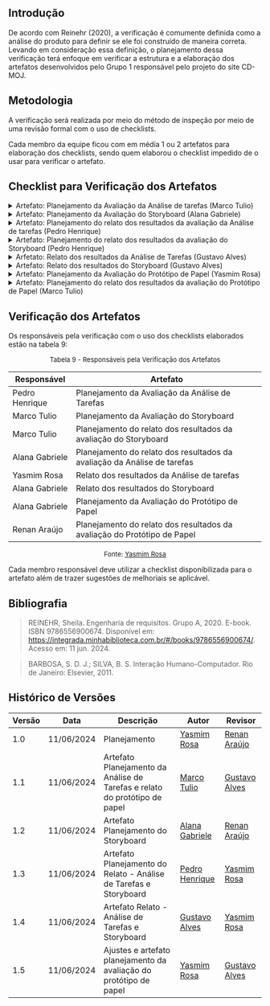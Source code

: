 ## Introdução
De acordo com Reinehr (2020), a verificação é comumente definida como a análise do produto para definir se ele foi construído de maneira correta. Levando em consideração essa definição, o planejamento dessa verificação terá enfoque em verificar a estrutura e a elaboração dos artefatos desenvolvidos pelo Grupo 1 responsável pelo projeto do site CD-MOJ.

## Metodologia
A verificação será realizada por meio do método de inspeção por meio de uma revisão formal com o uso de checklists.

Cada membro da equipe ficou com em média 1 ou 2 artefatos para elaboração dos checklists, sendo quem elaborou o checklist impedido de o usar para verificar o artefato.

## Checklist para Verificação dos Artefatos

<details>
<summary>Artefato: Planejamento da Avaliação da Análise de tarefas (Marco Tulio)</summary>

As perguntas foram elaboradas seguindo as definições e passos sugeridos por Barbosa e Silva (2011) no capítulo 11 chamado de "Planejamento da Avaliação de IHC".

<h2> Checklist </h2>
<p> Na tabela 1, está o checklist elaborado: </p>

<font size="2"><p style="text-align: center"> Checklist de Verificação do Planejamento da Avaliação da Análise de tarefas </font>

<table>
  <thead>
    <tr>
      <th>Questão</th>
      <th>Resposta (Sim / Não / Incompleto)</th>
    </tr>
  </thead>
  <tbody>
    <tr>
      <td>1. O framework utilizado foi o DECIDE?</td>
      <td></td>
    </tr>
    <tr>
      <td>2. O(s) objetivo(s) foi/foram declarado(s) respeitando àqueles definidos por Sharp et al.? </td>
      <td></td>
    </tr>
    <tr>
      <td>3. Define como serão tratadas as questões éticas?</td>
      <td></td>
    </tr>
    <tr>
      <td>4. Planeja a realização do teste piloto bem como uma data para realização? 
     </td>
      <td></td>
    </tr>
    <tr>
      <td>5. Foi planejado como identificar e administrar as questões práticas da avaliação?
    </td>
      <td></td>
    </tr>
    <tr>
      <td>6. Está especificado como os dados serão
tratados e como serão apresentados? </td>
      <td></td>
    </tr>
  </tbody>
</table>

<font size="2"><p style="text-align: center">Fonte: <a href=""> Marco Tulio </a></p></font>

</details>


<details>
    <summary>Artefato: Planejamento da Avaliação do Storyboard  (Alana Gabriele) </summary>
    
As perguntas foram elaboradas seguindo as definições e passos sugeridos por Barbosa e Silva (2011) no capítulo 11 chamado de "Planejamento da Avaliação de IHC".

<h2> Checklist </h2>
<p> Na tabela 2, está o checklist elaborado: </p>

<font size="2"><p style="text-align: center"> Tabela 2 - Checklist de Verificação do Planejamento da Avaliação do Storyboard </font>


  <table>
  <thead>
    <tr>
      <th>Questão</th>
      <th>Resposta (Sim / Não / Incompleto)</th>
    </tr>
  </thead>
  <tbody>
    <tr>
      <td>1. Está seguindo o framework DECIDE?
      </td>
      <td></td>
    </tr>
    <tr>
      <td>2. Os objetivos da avaliação do storyboard foram claramente definidos?</td>
      <td></td>
    </tr>
    <tr>
      <td>3. O número dos participantes selecionados para a avaliação são suficientes para obter resultados representativos e confiáveis?</td>
      <td></td>
    </tr>
    <tr>
      <td>4. As questões éticas foram abordadas, garantindo o consentimento informado dos participantes?
     </td>
      <td></td>
    </tr>
    <tr>
      <td>5. As questões específicas que a avaliação pretender responder foram identificadas?
      </td>
      <td></td>
    </tr>
    <tr>
      <td>6. Foi realizado o teste piloto para testar previamente o ambiente e os materiais? </td>
      <td></td>
    </tr>
  </tbody>
</table>

<font size="2"><p style="text-align: center">Fonte: <a href=""> Alana Gabriele </a></p></font>

</details>

<details>
    <summary> Artefato: Planejamento do relato dos resultados da avaliação da Análise de tarefas (Pedro Henrique) </summary>

As perguntas foram elaboradas seguindo as definições e passos sugeridos por Barbosa e Silva (2011) no capítulo 11 chamado de "Planejamento da Avaliação de IHC", em especial o tópico Consolidação e Relato dos Resultados.

    <h2> Checklist </h2>
  <p> Na tabela 3, está o checklist elaborado: </p>

  <font size="2"><p style="text-align: center"> Tabela 3 - Checklist de Verificação do Planejamento do relato dos resultados da avaliação da Análise de tarefas </font>

  <table>
  <thead>
    <tr>
      <th>Questão</th>
      <th>Resposta (Sim / Não / Incompleto)</th>
    </tr>
  </thead>
  <tbody>
    <tr>
      <td>1. A estrutura geral do relato é a mesma definida no planejamento mas de maneira detalhada com instruções?</td>
      <td></td>
    </tr>
    <tr>
      <td>2. A metodologia da avaliação foi definida?
      </td>
      <td></td>
    </tr>
    <tr>
      <td>3. Os objetivos específicos da avaliação foram definidos?
      </td>
      <td></td>
    </tr>
    <tr>
      <td>4. Os problemas e dificuldades encontrados durante o teste piloto foram documentados?
      </td>
      <td></td>
    </tr>
    <tr>
      <td>5. Os próximos passos após a apresentação dos resultados foram planejados?
      </td>
      <td></td>
    </tr>
  </tbody>
</table>

  <font size="2"><p style="text-align: center">Fonte: <a href=""> Pedro Henrique </a></p></font>

</details>


<details>
    <summary>Artefato: Planejamento do relato dos resultados da avaliação do Storyboard (Pedro Henrique)
</summary>

As perguntas foram elaboradas seguindo as definições e passos sugeridos por Barbosa e Silva (2011) no capítulo 11 chamado de "Planejamento da Avaliação de IHC", em especial o tópico Consolidação e Relato dos Resultados.

  <h2> Checklist </h2>
  <p> Na tabela 4, está o checklist elaborado: </p>

  <font size="2"><p style="text-align: center"> Tabela 4 - Checklist de Verificação do Planejamento do relato dos resultados da avaliação do Storyboard </font>

 <table>
  <thead>
    <tr>
      <th>Questão</th>
      <th>Resposta (Sim / Não / Incompleto)</th>
    </tr>
  </thead>
  <tbody>
    <tr>
      <td>1. A estrutura geral do relato é a mesma definida no planejamento mas de maneira detalhada com instruções?</td>
      <td></td>
    </tr>
    <tr>
      <td>2. A metodologia da avaliação foi definida?
      </td>
      <td></td>
    </tr>
    <tr>
      <td>3. O processo de avaliação foi revisado para identificar eficiência?
      </td>
      <td></td>
    </tr>
    <tr>
      <td>4. Os métodos de análise dos dados coletados foram definidos?  </td>
      <td></td>
    </tr>
    <tr>
      <td>5. Os próximos passos após a apresentação dos resultados foram planejados?  </td>
      <td></td>
    </tr>
  </tbody>
</table>

  <font size="2"><p style="text-align: center">Fonte: <a href=""> Pedro Henrique </a></p></font>

</details>

<details>
    <summary> Arfetato: Relato dos resultados da Análise de Tarefas (Gustavo Alves) </summary>
    As perguntas foram elaboradas seguindo as definições e passos sugeridos por Barbosa e Silva (2011) no capítulo 11 chamado de "Planejamento da Avaliação de IHC", em especial o tópico Consolidação e Relato dos Resultados.

  <h2> Checklist </h2>
  <p> Na tabela 5, está o checklist elaborado: </p>

  <font size="2"><p style="text-align: center"> Tabela 5 - Checklist de Verificação do Relato dos resultados da Análise de Tarefas </font>

<table>
  <thead>
    <tr>
      <th>Questão</th>
      <th>Resposta (Sim / Não / Incompleto)</th>
    </tr>
  </thead>
  <tbody>
    <tr>
      <td>1. Há uma explicação de como os resultados serão utilizados?</td>
      <td></td>
    </tr>
    <tr>
      <td>2. É citado sobre quais foram os instrumentos utilizados para a avaliação? (questionários, roteiros de entrevista, etc.)
</td>
      <td></td>
    </tr>
    <tr>
      <td>3. O perfil dos participantes é representativo do público-alvo? </td>
      <td></td>
    </tr>
    <tr>
      <td>4. As questões éticas relacionadas aos participantes foram abordadas?
</td>
      <td></td>
    </tr>
    <tr>
      <td>5.O feedback foi analisado para identificar tendências e padrões comuns? </td>
      <td></td>
    </tr>
    <tr>
      <td>6. Existe um cronograma para possíveis melhorias? </td>
      <td></td>
    </tr>
  </tbody>
</table>

<font size="2"><p style="text-align: center">Fonte: <a href=""> Gustavo Alves </a></p></font>

</details>

<details>
    <summary> Artefato: Relato dos resultados do Storyboard (Gustavo Alves) </summary>

As perguntas foram elaboradas seguindo as definições e passos sugeridos por Barbosa e Silva (2011) no capítulo 11 chamado de "Planejamento da Avaliação de IHC", em especial o tópico Consolidação e Relato dos Resultados.
    <h2> Checklist </h2>
  <p> Na tabela 6, está o checklist elaborado: </p>

  <font size="2"><p style="text-align: center"> Tabela 6 - Checklist de Verificação do Relato dos resultados do Storyboard </font>

  <table>
  <thead>
    <tr>
      <th>Questão</th>
      <th>Resposta (Sim / Não / Incompleto)</th>
    </tr>
  </thead>
  <tbody>
    <tr>
      <td>1. Há uma explicação de como os resultados serão utilizados?
      </td>
      <td></td>
    </tr>
    <tr>
      <td>2. É citado sobre quais foram os instrumentos utilizados para a avaliação? (questionários, roteiros de entrevista, etc.)</td>
      <td></td>
    </tr>
    <tr>
      <td>3. O perfil dos participantes é representativo do público-alvo?
    </td>
      <td></td>
    </tr>
    <tr>
      <td>4. As respostas dos usuários foram analisadas para identificar padrões e tendências comuns?
 </td>
      <td></td>
    </tr>
    <tr>
      <td>5. As questões éticas relacionadas aos participantes foram abordadas?
     </td>
      <td></td>
    </tr>
    <tr>
      <td>6. Os recursos necessários (tempo, orçamento, avaliador) para implementar as melhorias estão identificados?
   </td>
      <td></td>
    </tr>
    <tr>
      <td>7. Foram implementadas alterações ou ajustes no storyboard em função de insights obtidos ou desafios encontrados durante a avaliação?
   </td>
      <td></td>
    </tr>
  </tbody>
</table>

<font size="2"><p style="text-align: center">Fonte: <a href=""> Gustavo Alves </a></p></font>

</details>

<details>
    <summary> Artefato: Planejamento da Avaliação do Protótipo de Papel (Yasmim Rosa)
 </summary>
 As perguntas foram elaboradas seguindo as definições e passos sugeridos por Barbosa e Silva (2011) no capítulo 11 chamado de "Planejamento da Avaliação de IHC".

    <h2> Checklist </h2>
  <p> Na tabela 7, está o checklist elaborado: </p>

  <font size="2"><p style="text-align: center"> Tabela 7 - Checklist de Verificação do Planejamento da Avaliação do Protótipo de Papel </font>

  <table>
  <thead>
    <tr>
      <th>Questão</th>
      <th>Resposta (Sim / Não / Incompleto)</th>
    </tr>
  </thead>
  <tbody>
    <tr>
      <td>1. Utiliza o framework DECIDE?
      </td>
      <td></td>
    </tr>
    <tr>
      <td>2. O(s) objetivo(s) foi/foram declarado(s) respeitando àqueles definidos por Sharp et al.?
        </td>
      <td></td>
    </tr>
    <tr>
      <td>3. As perguntas exploratórias foram definidas com base no(s) objetivo(s) escolhido(s) de forma a serem respondidas ao fim da avaliação?
    </td>
      <td></td>
    </tr>
    <tr>
      <td>4. As questões práticas incluem etapas de preparação, recrutamento, organização temporal e espacial (cronograma e locais para realização) bem como o roteiro a ser utilizado? </td>
      <td></td>
    </tr>
    <tr>
      <td>5. São considerados os aspectos éticos para realização? É indicado em qual momento será introduzido ao participante durante a execução da avaliação?
     </td>
      <td></td>
    </tr>
    <tr>
      <td>6. É definida uma estrutura para apresentação dos dados bem como a estratégia a ser utilizada para análise dos dados?
      </td>
      <td></td>
    </tr>
    <tr>
      <td>7. O teste piloto foi realizado e ajustes realizados para um melhor andamento da avaliação?
      </td>
      <td></td>
    </tr>
  </tbody>
</table>

<font size="2"><p style="text-align: center">Fonte: <a href=""> Yasmim Rosa </a></p></font>

</details>

<details>
    <summary> Artefato: Planejamento do relato dos resultados da avaliação do Protótipo de Papel (Marco Tulio)
 </summary>
  As perguntas foram elaboradas seguindo as definições e passos sugeridos por Barbosa e Silva (2011) no capítulo 11 chamado de "Planejamento da Avaliação de IHC", em especial o tópico Consolidação e Relato dos Resultados.

    <h2> Checklist </h2>
  <p> Na tabela 8, está o checklist elaborado: </p>

  <font size="2"><p style="text-align: center"> Tabela 8 - Checklist de Verificação do Planejamento do relato dos resultados da avaliação do Protótipo de Papel </font>

  <table>
  <thead>
    <tr>
      <th>Questão</th>
      <th>Resposta (Sim / Não / Incompleto)</th>
    </tr>
  </thead>
  <tbody>
    <tr>
      <td>1. Utiliza a estrutura definida no planejamento da avaliação?
      </td>
      <td></td>
    </tr>
    <tr>
      <td>2. Dedida uma secção para análise de dados dos participantes bem como uma explicação de como deve ser realizado?
        </td>
      <td></td>
    </tr>
    <tr>
      <td>3. Dedica uma secção para relato da interpretação e análise dos dados bem como uma explicação de como deve ser realizado?
    </td>
      <td></td>
    </tr>
    <tr>
      <td>4. Introduz sobre a metodologia aplicada? </td>
      <td></td>
    </tr>
    <tr>
      <td>5. Possui uma secção dedicada a sugestões de correções?
     </td>
      <td></td>
    </tr>
  </tbody>
</table>

<font size="2"><p style="text-align: center">Fonte: <a href=""> Marco Tulio </a></p></font>

</details>

## Verificação dos Artefatos
Os responsáveis pela verificação com o uso dos checklists elaborados estão na tabela 9:

<font size="2"><p style="text-align: center"> Tabela 9 - Responsáveis pela Verificação dos Artefatos </font>

<center>

| Responsável    | Artefato |
|----------------|----------|
| Pedro Henrique  | Planejamento da Avaliação da Análise de Tarefas |
| Marco Tulio     | Planejamento da Avaliação do Storyboard |
| Marco Tulio     | Planejamento do relato dos resultados da avaliação do Storyboard  |
| Alana Gabriele  | Planejamento do relato dos resultados da avaliação da Análise de tarefas  |
| Yasmim Rosa    | Relato dos resultados da Análise de tarefas |
| Alana Gabriele  | Relato dos resultados do Storyboard |
| Alana Gabriele   | Planejamento da Avaliação do Protótipo de Papel |
| Renan Araújo   | Planejamento do relato dos resultados da avaliação do Protótipo de Papel  |

</center>
<font size="2"><p style="text-align: center">Fonte: <a href=""> Yasmim Rosa </a></p></font>



Cada membro responsável deve utilizar a checklist disponibilizada para o artefato além de trazer sugestões de melhoriais se aplicável.

## Bibliografia
> REINEHR, Sheila. Engenharia de requisitos. Grupo A, 2020. E-book. ISBN 9786556900674. Disponível em: https://integrada.minhabiblioteca.com.br/#/books/9786556900674/. Acesso em: 11 jun. 2024.

> BARBOSA, S. D. J.; SILVA, B. S. Interação Humano-Computador. Rio de Janeiro: Elsevier, 2011.

## Histórico de Versões

| Versão | Data       | Descrição                     | Autor                 | Revisor |
| ------ | ---------- | ----------------------------- | --------------------- | ------- |
| 1.0    | 11/06/2024 | Planejamento       | [Yasmim Rosa](https://github.com/yaskisoba) | [Renan Araújo](https://github.com/renantfm4)|
| 1.1    | 11/06/2024 | Artefato Planejamento da Análise de Tarefas e relato do protótipo de papel     | [Marco Tulio](https://github.com/) | [Gustavo Alves](https://github.com/)|
| 1.2    | 11/06/2024 | Artefato Planejamento do Storyboard | [Alana Gabriele](https://github.com/) | [Renan Araújo](https://github.com/)|
| 1.3    | 11/06/2024 | Artefato Planejamento do Relato - Análise de Tarefas e Storyboard | [Pedro Henrique](https://github.com/) | [Yasmim Rosa](https://github.com/)|
| 1.4    | 11/06/2024 | Artefato Relato - Análise de Tarefas e Storyboard | [Gustavo Alves](https://github.com/) | [Yasmim Rosa](https://github.com/)|
| 1.5    | 11/06/2024 | Ajustes e artefato planejamento da avaliação do protótipo de papel| [Yasmim Rosa](https://github.com/) | [Gustavo Alves](https://github.com/)|